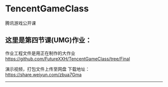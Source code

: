 # TencentGameClass
腾讯游戏公开课

这里是第四节课(UMG)作业：
-------
作业工程文件是用正在制作的大作业 https://github.com/FutureXXH/TencentGameClass/tree/Final


演示视频，打包文件上传至网盘 下载地址：https://share.weiyun.com/zbua7Gma

-------

